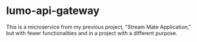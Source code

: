 # lumo-api-gateway
This is a microservice from my previous project, "Stream Mate Application," but with fewer functionalities and in a project with a different purpose.
